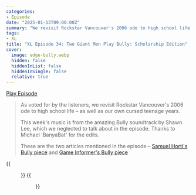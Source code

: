 ```yaml
---
categories:
- Episode
date: "2025-01-13T09:00:00Z"
summary: "We revisit Rockstar Vancouver's 2006 ode to high school life – as well as our own cursed teenage years."
tags:
- XL
title: "XL Episode 34: Two Giant Men Play Bully: Scholarship Edition"
cover: 
  image: edge-bully.webp
  hidden: false
  hiddenInList: false
  hiddenInSingle: false
  relative: true
---
```


[Play Episode](https://www.patreon.com/posts/xl-episode-34-119873615)
> As voted for by the listeners, we revisit Rockstar Vancouver's 2006 ode to high school life – as well as our own cursed teenage years.
>
> This week's music is from the amazing Bully soundtrack by Shawn Lee, which we neglected to talk about in the episode. Thanks to Michael 'BanyaBat' for the edits.
>
> These are the two articles mentioned in the episode – [Samuel Horti's Bully piece](https://www.eurogamer.net/beating-the-bullies) and [Game Informer's Bully piece](https://web.archive.org/web/20211231010706/https://www.gameinformer.com/2021/12/30/the-version-of-bully-2-youll-never-get-to-play)

{{<figure 
    src="peanut.jpeg" 
    alt="Peanut"
    caption="Image Credit: RyanPlugs" >}}
{{<figure 
    src="stanley-park.jpeg" 
    alt="Stanley Park" >}}
